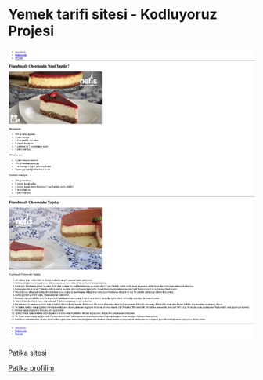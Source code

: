 # Yemek tarifi sitesi - Kodluyoruz Projesi

![Sitenin resmi](https://github.com/EfeErsan/yemek_tarifi/blob/main/image/Ekran%20Resmi%202023-03-24%2003.56.43.png)




[Patika sitesi](patika.dev)

[Patika profilim](https://app.patika.dev/EfeErsan)

